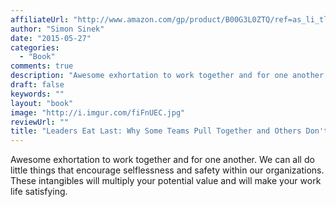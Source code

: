 ```yaml
---
affiliateUrl: "http://www.amazon.com/gp/product/B00G3L0ZTQ/ref=as_li_tl?ie=UTF8&camp=1789&creative=390957&creativeASIN=B00G3L0ZTQ&linkCode=as2&tag=jaktre-20&linkId=MVCDZSPGJSNDIFJH"
author: "Simon Sinek"
date: "2015-05-27"
categories:
  - "Book"
comments: true
description: "Awesome exhortation to work together and for one another.  We can all do little things that encourage selflessness and safety within our organizations"
draft: false
keywords: ""
layout: "book"
image: "http://i.imgur.com/fiFnUEC.jpg"
reviewUrl: ""
title: "Leaders Eat Last: Why Some Teams Pull Together and Others Don't"
---
```


Awesome exhortation to work together and for one another.  We can all do little things that encourage selflessness and safety within our organizations.  These intangibles will multiply your potential value and will make your work life satisfying.
